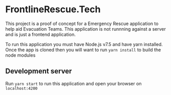 # FrontlineRescue.Tech

This project is a proof of concept for a Emergency Rescue application to help aid Evacuation Teams. This application is not runnning against a server and is just a frontend application.

To run this application you must have Node.js v7.5 and have yarn installed.
Once the app is cloned then you will want to run `yarn install` to build the node modules

## Development server

Run `yarn start` to run this application and open your browser on `localhost:4200`

